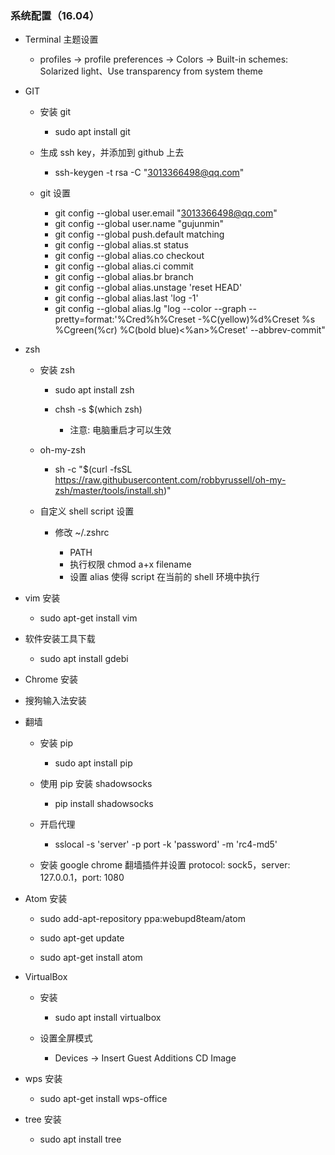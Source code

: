 ### 系统配置（16.04）

- Terminal 主题设置

	- profiles -> profile preferences -> Colors -> Built-in schemes: Solarized light、Use transparency from system theme

- GIT

	- 安装 git
	
		- sudo apt install git

	- 生成 ssh key，并添加到 github 上去

		- ssh-keygen -t rsa -C "3013366498@qq.com"

    - git 设置

        - git config --global user.email "3013366498@qq.com"
        - git config --global user.name "gujunmin"
        - git config --global push.default matching
        - git config --global alias.st status
        - git config --global alias.co checkout
        - git config --global alias.ci commit
        - git config --global alias.br branch
        - git config --global alias.unstage 'reset HEAD'
        - git config --global alias.last 'log -1'
        - git config --global alias.lg "log --color --graph --pretty=format:'%Cred%h%Creset -%C(yellow)%d%Creset %s %Cgreen(%cr) %C(bold blue)<%an>%Creset' --abbrev-commit"

- zsh

    - 安装 zsh

        - sudo apt install zsh
        - chsh -s $(which zsh)

            - 注意: 电脑重启才可以生效

    - oh-my-zsh

        - sh -c "$(curl -fsSL https://raw.githubusercontent.com/robbyrussell/oh-my-zsh/master/tools/install.sh)"

    - 自定义 shell script 设置

        - 修改 ~/.zshrc

            - PATH
            - 执行权限 chmod a+x filename
            - 设置 alias 使得 script 在当前的 shell 环境中执行

- vim 安装

	- sudo apt-get install vim

- 软件安装工具下载

	- sudo apt install gdebi

- Chrome 安装

- 搜狗输入法安装

- 翻墙

	- 安装 pip

		- sudo apt install pip

	- 使用 pip 安装 shadowsocks

		- pip install shadowsocks

	- 开启代理

		- sslocal -s 'server' -p port -k 'password' -m 'rc4-md5'

	- 安装 google chrome 翻墙插件并设置 protocol: sock5，server: 127.0.0.1，port: 1080 

- Atom 安装

	- sudo add-apt-repository ppa:webupd8team/atom

	- sudo apt-get update

	- sudo apt-get install atom

- VirtualBox

    - 安装

        - sudo apt install virtualbox

    - 设置全屏模式

        - Devices -> Insert Guest Additions CD Image

- wps 安装

	- sudo apt-get install wps-office

- tree 安装

    - sudo apt install tree
